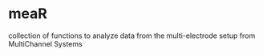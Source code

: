 # meaR
collection of functions to analyze data from the multi-electrode setup from MultiChannel Systems
